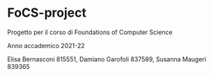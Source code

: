 # FoCS-project

Progetto per il corso di Foundations of Computer Science

Anno accademico 2021-22

Elisa Bernasconi 815551, Damiano Garofoli 837589, Susanna Maugeri 839365
